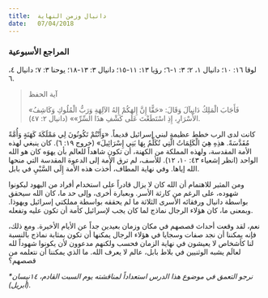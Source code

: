```yaml
---
title:  دانيال وزمن النهاية
date:   07/04/2018
---
```


### المراجع الأسبوعية
لوقا ١٦: ١٠؛ دانيال ١، ٢؛ ٣: ١-٦؛ رؤيا ١٣: ١١-١٥؛ دانيال ٣: ١٣-١٨؛ يوحنا ٣: ٧؛ دانيال ٤، ٦.

> <p>آية الحفظ</p>
> «فَأَجَابَ الْمَلِكُ دَانِيآلَ وَقَالَ: «حَقًّا إِنَّ إِلهَكُمْ إِلهُ الآلِهَةِ وَرَبُّ الْمُلُوكِ وَكَاشِفُ الأَسْرَارِ، إِذِ اسْتَطَعْتَ عَلَى كَشْفِ هذَا السِّرِّ»» (دانيال ٢: ٤٧).

كانت لدى الرب خطط عظيمة لبني إسرائيل قديماً. «وَأَنْتُمْ تَكُونُونَ لِي مَمْلَكَةَ كَهَنَةٍ وَأُمَّةً مُقَدَّسَةً. هذِهِ هِيَ الْكَلِمَاتُ الَّتِي تُكَلِّمُ بِهَا بَنِي إِسْرَائِيلَ» (خروج ١٩: ٦). كان ينبغي لهذه الأمة المقدسة، ولهذه المملكة من الكهنة، أن تكون شاهداً للعالم بأن يهوَه كان هو الله الواحد (انظر إشعياء ٤٣: ١٠، ١٢). للأسف، لم ترق الأمة إلى الدعوة المقدسة التي منحها الله إياها. وفي نهاية المطاف، أُخذت هذه الأمة إِلَى السَّبْيِ في بابل.

ومن المثير للاهتمام أن الله كان لا يزال قادراً على استخدام أفراد من اليهود ليكونوا شهوده، على الرغم من كارثة الأسر. وبعبارة أخرى، وإلى حد ما، كان الله سيحقق بواسطة دانيال ورفقائه الأسرى الثلاثة ما لم يحققه بواسطة مملكتي إسرائيل ويهوذا. وبمعنى ما، كان هؤلاء الرجال نماذج لما كان يجب لإسرائيل كأمة أن تكون عليه وتفعله.

نعم، لقد وقعت أحداث قصصهم في مكان وزمان بعيدين جداً عن الأيام الأخيرة. ومع ذلك، فإنه يمكننا أن نجد صفات وسجايا في هؤلاء الرجال يمكنها أن تكون بمثابة نماذج بالنسبة لنا كأشخاص لا يعيشون في نهاية الزمان فحسب ولكنهم مدعوون لأن يكونوا شهوداً لله لعالَم يشبه الوثنيين في بلاط بابل، عالم لا يعرف الله. ما الذي يمكننا أن نتعلمه من قصصهم؟

_*نرجو التعمق في موضوع هذا الدرس استعداداً لمناقشته يوم السبت القادم، ١٤نيسان (أبريل)._